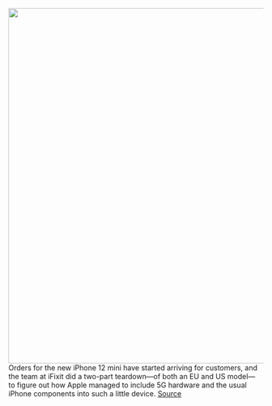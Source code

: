 <img src='https://cdn.vox-cdn.com/thumbor/0e2DhaaJmtFMxFHxs7Rs1xNA-o4=/0x0:2050x1367/1200x800/filters:focal(861x520:1189x848)/cdn.vox-cdn.com/uploads/chorus_image/image/67791935/vpavic_4279_20201107_0081.0.0.jpg' width='700px' /><br/>
Orders for the new iPhone 12 mini have started arriving for customers, and the team at iFixit did a two-part teardown—of both an EU and US model— to figure out how Apple managed to include 5G hardware and the usual iPhone components into such a little device.
<a href='https://www.theverge.com/2020/11/15/21565946/ifixit-iphone-12-mini-teardown-apple'> Source <a/>